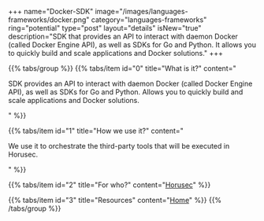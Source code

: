 +++
name="Docker-SDK"
image="/images/languages-frameworks/docker.png"
category="languages-frameworks"
ring="potential"
type="post"
layout="details"
isNew="true"
description="SDK that provides an API to interact with daemon Docker (called Docker Engine API), as well as SDKs for Go and Python. It allows you to quickly build and scale applications and Docker solutions."
+++

{{% tabs/group %}}
  {{% tabs/item id="0" title="What is it?" content="<p>SDK provides an API to interact with daemon Docker (called Docker Engine API), as well as SDKs for Go and Python. Allows you to quickly build and scale applications and Docker solutions.</p>" %}}
  
  {{% tabs/item id="1" title="How we use it?" content="<p>We use it to orchestrate the third-party tools that will be executed in Horusec.</p>" %}}
  
  {{% tabs/item id="2" title="For who?" content="<a href='https://horusec.io/site/'>Horusec</a>" %}}

  {{% tabs/item id="3" title="Resources" content="<a href='https://docs.docker.com/engine/api/sdk/'>Home</a>" %}}
{{% /tabs/group %}}